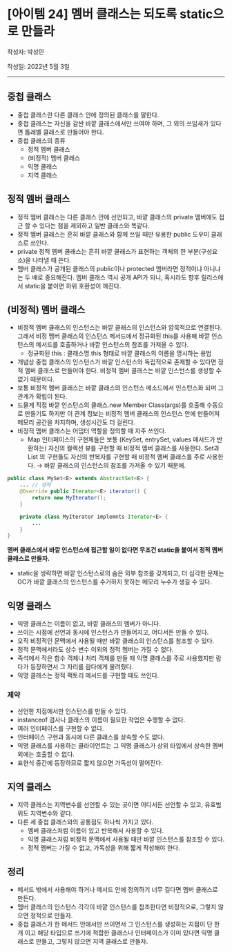# [아이템 24] 멤버 클래스는 되도록 static으로 만들라

작성자: 박성민

작성일: 2022년 5월 3일

---

## 중첩 클래스

- 중첩 클래스란 다른 클래스 안에 정의된 클래스를 말한다.
- 중첩 클래스는 자신을 감싼 바깥 클래스에서만 쓰여야 하며, 그 외의 쓰임새가 있다면 톱레벨 클래스로 만들어야 한다.
- 중첩 클래스의 종류
  - 정적 멤버 클래스
  - (비정적) 멤버 클래스
  - 익명 클래스
  - 지역 클래스

## 정적 멤버 클래스

- 정적 멤버 클래스는 다른 클래스 안에 선언되고, 바깥 클래스의 private 멤버에도 접근 할 수 있다는 점을 제외하고 일반 클래스와 똑같다.
- 정적 멤버 클래스는 흔히 바깥 클래스와 함께 쓰일 때만 유용한 public 도우미 클래스로 쓰인다.
- private 정적 멤버 클래스는 흔히 바깥 클래스가 표현하는 객체의 한 부분(구성요소)을 나타낼 때 쓴다.
- 멤버 클래스가 공개된 클래스의 public이나 protected 멤버라면 정적이냐 아니냐는 두 배로 중요해진다. 멤버 클래스 역시 공개 API가 되니, 혹시라도 향후 릴리스에서 static을 붙이면 하위 호환성이 깨진다.

## (비정적) 멤버 클래스

- 비정적 멤버 클래스의 인스턴스는 바깥 클래스의 인스턴스와 암묵적으로 연결된다. 그래서 비정 멤버 클래스의 인스턴스 메서드에서 정규화된 this를 사용해 바깥 인스턴스의 메서드를 호출하거나 바깥 인스턴스의 참조를 가져올 수 있다.
  - 정규화된 this : 클래스명.this 형태로 바깥 클래스의 이름을 명시하는 용법
- 개념상 중첩 클래스의 인스턴스가 바깥 인스턴스와 독립적으로 존재할 수 있다면 정적 멤버 클래스로 만들어야 한다. 비정적 멤버 클래스는 바깥 인스턴스를 생성할 수 없기 때문이다.
- 보통 비정적 멤버 클래스는 바깥 클래스의 인스턴스 메소드에서 인스턴스화 되며 그 관계가 확립이 된다.
- 드물게 직접 바깥 인스턴스의 클래스.new Member Class(args)를 호출해 수동으로 만들기도 하지만 이 관계 정보는 비정적 멤버 클래스의 인스턴스 안에 만들어져 메모리 공간을 차지하며, 생성시간도 더 걸린다.
- 비정적 멤버 클래스는 어댑터 역할을 정의할 때 자주 쓰인다.
  - Map 인터페이스의 구현체들은 보통 (KeySet, entrySet, values 메서드가 반환하는) 자신의 컬렉션 뷰를 구현할 때 비정적 멤버 클래스를 사용한다. Set과 List 의 구현들도 자신의 반복자를 구현할 때 비정적 멤버 클래스를 주로 사용한다. → 바깥 클래스의 인스턴스의 참조를 가져올 수 있기 때문에.

```java
public class MySet<E> extends AbstractSet<E> {
	... // 생략
	@Override public Iterator<E> iterator() {
		return new MyIterator();
	}

	private class MyIterator implemnts Iterator<E> {
		...
	}
}
```

**멤버 클래스에서 바깥 인스턴스에 접근할 일이 없다면 무조건 static을 붙여서 정적 멤버 클래스로 만들자.**

- static을 생략하면 바깥 인스턴스로의 숨은 외부 참조를 갖게되고, 더 심각한 문제는 GC가 바깥 클래스의 인스턴스를 수거하지 못하는 메모리 누수가 생길 수 있다.

## 익명 클래스

- 익명 클래스는 이름이 없고, 바깥 클래스의 멤버가 아니다.
- 쓰이는 시점에 선언과 동시에 인스턴스가 만들어지고, 어디서든 만들 수 있다.
- 오직 비정적인 문맥에서 사용될 때만 바깥 클래스의 인스턴스를 참조할 수 있다.
- 정적 문맥에서라도 상수 변수 이외의 정적 멤버는 가질 수 없다.
- 즉석에서 작은 함수 객체나 처리 객체를 만들 때 익명 클래스를 주로 사용했지만 람다가 등장하면서 그 자리를 람다에게 물려줬다.
- 익명 클래스는 정적 팩토리 메서드를 구현할 때도 쓰인다.

### 제약

- 선언한 지점에서만 인스턴스를 만들 수 있다.
- instanceof 검사나 클래스의 이름이 필요한 작업은 수행할 수 없다.
- 여러 인터페이스를 구현할 수 없다.
- 인터페이스 구현과 동시에 다른 클래스를 상속할 수도 없다.
- 익명 클래스를 사용하는 클라이언트는 그 익명 클래스가 상위 타입에서 상속한 멤버 외에는 호출할 수 없다.
- 표현식 중간에 등장하므로 짧지 않으면 가독성이 떨어진다.

## 지역 클래스

- 지역 클래스는 지역변수를 선언할 수 있는 곳이면 어디서든 선언할 수 있고, 유효범위도 지역변수와 같다.
- 다른 세 중첩 클래스와의 공통점도 하나씩 가지고 있다.
  - 멤버 클래스처럼 이름이 있고 반복해서 사용할 수 있다.
  - 익명 클래스처럼 비정적 문맥에서 사용될 때만 바깥 인스턴스를 참조할 수 있다.
  - 정적 멤버는 가질 수 없고, 가독성을 위해 짧게 작성해야 한다.

## 정리

- 메서드 밖에서 사용해야 하거나 메서드 안에 정의하기 너무 길다면 멤버 클래스로 만든다.
- 멤버 클래스의 인스턴스 각각이 바깥 인스턴스를 참조한다면 비정적으로, 그렇지 않으면 정적으로 만들자.
- 중첩 클래스가 한 메서드 안에서만 쓰이면서 그 인스턴스를 생성하는 지점이 단 한 개 이고 해당 타입으로 쓰기에 적합한 클래스나 인터페이스가 이미 있다면 익명 클래스로 만들고, 그렇지 않으면 지역 클래스로 만들자.
